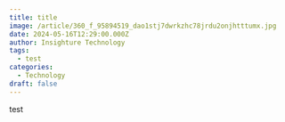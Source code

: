 ```yaml
---
title: title
image: /article/360_f_95894519_dao1stj7dwrkzhc78jrdu2onjhtttumx.jpg
date: 2024-05-16T12:29:00.000Z
author: Insighture Technology
tags:
  - test
categories:
  - Technology
draft: false
---
```

test
